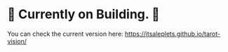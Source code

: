 # 🚸 Currently on Building. 🚸

You can check the current version here: https://itsaleplets.github.io/tarot-vision/
